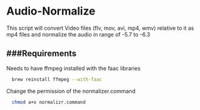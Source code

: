 # Audio-Normalize
This script will convert Video files (flv, mov, avi, mp4, wmv)
relative to it as mp4 files and normalize the audio in range of -5.7 to -6.3


###Requirements
---------------

Needs to have ffmpeg installed with the faac libraries  

```sh
  brew reinstall ffmpeg --with-faac
```

Change the permission of the normalizer.command

```sh
  chmod a+x normalizr.command
```
